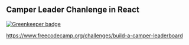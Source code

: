 ## Camper Leader Chanlenge in React

[![Greenkeeper badge](https://badges.greenkeeper.io/xavierartot/CamperLeaderboard.svg)](https://greenkeeper.io/)

https://www.freecodecamp.org/challenges/build-a-camper-leaderboard
